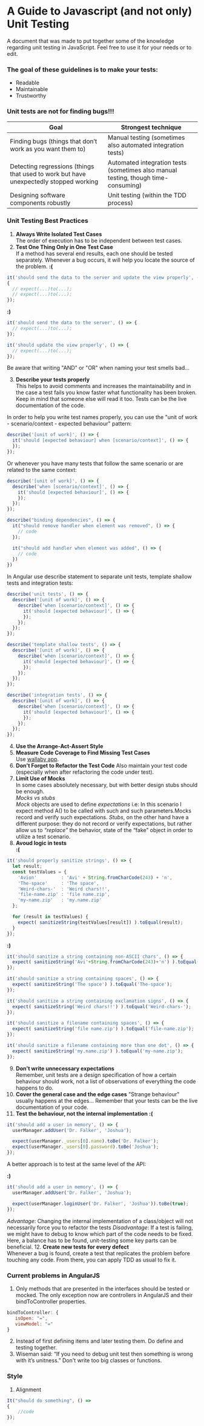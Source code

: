 A Guide to Javascript (and not only) Unit Testing
=================================

A document that was made to put together some of the knowledge regarding unit testing in JavaScript. Feel free to use it for your needs or to edit.

### The goal of these guidelines is to make your tests:

* Readable
* Maintainable
* Trustworthy

### Unit tests are not for finding bugs!!!

Goal | Strongest technique
------------ | -------------	
Finding bugs (things that don’t work as you want them to)| Manual testing (sometimes also automated integration tests)  
Detecting regressions (things that used to work but have unexpectedly stopped working| Automated integration tests (sometimes also manual testing, though time-consuming)
Designing software components robustly|	Unit testing (within the TDD process)

### Unit Testing Best Practices
1. **Always Write Isolated Test Cases**  
The order of execution has to be independent between test cases.
2. **Test One Thing Only in One Test Case**  
If a method has several end results, each one should be tested separately.
Whenever a bug occurs, it will help you locate the source of the problem.
**:(**
```javascript
it('should send the data to the server and update the view properly', () => 
{
  // expect(...)to(...);
  // expect(...)to(...);
});
```
**:)**
```javascript
it('should send the data to the server', () => {
  // expect(...)to(...);
});

it('should update the view properly', () => {
  // expect(...)to(...);
});
```
Be aware that writing "AND" or "OR" when naming your test smells bad...

3. **Describe your tests properly**  
This helps to avoid comments and increases the maintainability and in the case a test fails you know faster what functionality has been broken. Keep in mind that someone else will read it too.
Tests can be the live documentation of the code.  

In order to help you write test names properly, you can use the "unit of work - scenario/context - expected behaviour" pattern:

```javascript
describe('[unit of work]', () => {
  it('should [expected behaviour] when [scenario/context]', () => {
  });
});
```
Or whenever you have many tests that follow the same scenario or are related to the same context:

```javascript
describe('[unit of work]', () => {
  describe('when [scenario/context]', () => {
    it('should [expected behaviour]', () => {
    });
  });
});
```

```javascript
describe("binding dependencies", () => {
  it("should remove handler when element was removed", () => {
    // code
  });

  it("should add handler when element was added", () => {
    // code
  })
})
```
In Angular use describe statement to separate unit tests, template shallow tests and integration tests:

```javascript
describe('unit tests', () => {
  describe('[unit of work]', () => {
    describe('when [scenario/context]', () => {
      it('should [expected behaviour]', () => {
      });
    });
  });
});

describe('template shallow tests', () => {
  describe('[unit of work]', () => {
    describe('when [scenario/context]', () => {
      it('should [expected behaviour]', () => {
      });
    });
  });
});

describe('integration tests', () => {
  describe('[unit of work]', () => {
    describe('when [scenario/context]', () => {
      it('should [expected behaviour]', () => {
      });
    });
  });
});
```

4. **Use the Arrange-Act-Assert Style**
5. **Measure Code Coverage to Find Missing Test Cases**  
Use [wallaby app](http://wallabyjs.com/app/#/tests).
6. **Don't Forget to Refactor the Test Code**
Also maintain your test code (especially when after refactoring the code under test).
7. **Limit Use of Mocks**  
In some cases absolutely necessary, but with better design stubs should be enough.  
*Mocks vs stubs*  
*Mock* objects are used to define *expectations* i.e: In this scenario I expect method A() to be called with such and such parameters.Mocks record and verify such expectations.
*Stubs*, on the other hand have a different purpose: they do not record or verify expectations, but rather allow us to *“replace”* the behavior, state of the “fake” object in order to utilize a test scenario.
8. **Avoud logic in tests**  
**:(**
```javascript
it('should properly sanitize strings', () => {
  let result;
  const testValues = {
    'Avion'         : 'Avi' + String.fromCharCode(243) + 'n',
    'The-space'     : 'The space',
    'Weird-chars-'  : 'Weird chars!!',
    'file-name.zip' : 'file name.zip',
    'my-name.zip'   : 'my.name.zip'
  };

  for (result in testValues) {
    expect( sanitizeString(testValues[result]) ).toEqual(result);
  }
});
```
**:)**
```javascript
it('should sanitize a string containing non-ASCII chars', () => {
  expect( sanitizeString('Avi'+String.fromCharCode(243)+'n') ).toEqual('Avion');
});

it('should sanitize a string containing spaces', () => {
  expect( sanitizeString('The space') ).toEqual('The-space');
});

it('should sanitize a string containing exclamation signs', () => {
  expect( sanitizeString('Weird chars!!') ).toEqual('Weird-chars-');
});

it('should sanitize a filename containing spaces', () => {
  expect( sanitizeString('file name.zip') ).toEqual('file-name.zip');
});

it('should sanitize a filename containing more than one dot', () => {
  expect( sanitizeString('my.name.zip') ).toEqual('my-name.zip');
});
```
9. **Don't write unnecessary expectations**  
Remember, unit tests are a design specification of how a certain behaviour should work, not a list of observations of everything the code happens to do.
10. **Cover the general case and the edge cases**
"Strange behaviour" usually happens at the edges... 
Remember that your tests can be the live documentation of your code.
11. **Test the behaviour, not the internal implementation**
**:(**

```javascript
it('should add a user in memory', () => {
  userManager.addUser('Dr. Falker', 'Joshua');

  expect(userManager._users[0].name).toBe('Dr. Falker');
  expect(userManager._users[0].password).toBe('Joshua');
});
```
A better approach is to test at the same level of the API:

**:)**

```javascript
it('should add a user in memory', () => {
  userManager.addUser('Dr. Falker', 'Joshua');

  expect(userManager.loginUser('Dr. Falker', 'Joshua')).toBe(true);
});
```
*Advantage*:
Changing the internal implementation of a class/object will not necessarily force you to 
refactor the tests
*Disadvantage*:
If a test is failing, we might have to debug to know which part of the code needs to be fixed.
Here, a balance has to be found, unit-testing some key parts can be beneficial.
12. **Create new tests for every defect**  
Whenever a bug is found, create a test that replicates the problem before touching any code. From there, you can apply TDD as usual to fix it.

### Current problems in AngularJS

1. Only methods that are presented in the interfaces should be tested or mocked. The only 
exception now are controllers in AngularJS and their bindToController properties.
 ```javascript
bindToController: {
    isOpen: "=",
    viewModel: "="
}
```
2. Instead of first defining items and later testing them. Do define and testing together.
3. Wiseman said: “If you need to debug unit test then something is wrong with it’s unitness.”
Don't write too big classes or functions.


### Style
1. Alignment

```javascript
It("should do something", () =>
{
    //code
});
```


